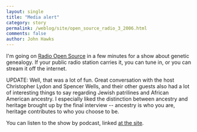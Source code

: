 ```yaml
---
layout: single 
title: "Media alert" 
category: story
permalink: /weblog/site/open_source_radio_3_2006.html
comments: false 
author: John Hawks 
---
```



<p>
I'm going on <a href="http://www.radioopensource.org/">Radio Open Source</a> in a few minutes for a show about genetic genealogy. If your public radio station carries it, you can tune in, or you can stream it off the internet. 
</p>

<p>
UPDATE: Well, that was a lot of fun. Great conversation with the host Christopher Lydon and Spencer Wells, and their other guests also had a lot of interesting things to say regarding Jewish patrilines and African American ancestry. I especially liked the distinction between ancestry and heritage brought up by the final interview -- ancestry is who you are, heritage contributes to who you choose to be. 
</p>

<p>
You can listen to the show by podcast, linked <a href="http://www.radioopensource.org/">at the site</a>. 
</p>

